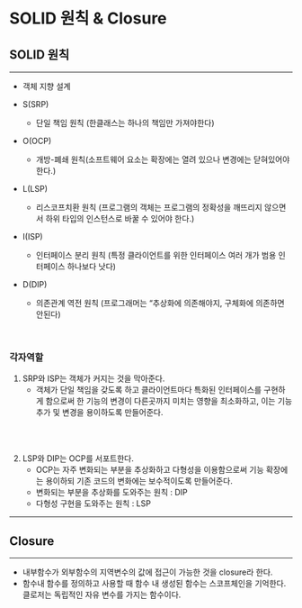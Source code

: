 # SOLID 원칙 & Closure

## SOLID 원칙
- - -
- 객체 지향 설계

- S(SRP)
  - 단일 책임 원칙 (한클래스는 하나의 책임만 가져야한다)
- O(OCP)
  - 개방-폐쇄 원칙(소프트웨어 요소는 확장에는 열려 있으나 변경에는 닫혀있어야한다.)
- L(LSP) 
  - 리스코프치환 원칙 (프로그램의 객체는 프로그램의 정확성을 깨뜨리지 않으면서 하위 타입의 인스턴스로 바꿀 수 있어야 한다.)
- I(ISP)
  - 인터페이스 분리 원칙 (특정 클라이언트를 위한 인터페이스 여러 개가 범용 인터페이스 하나보다 낫다)
- D(DIP)
  - 의존관계 역전 원칙 (프로그래머는 “추상화에 의존해야지, 구체화에 의존하면 안된다)

<br/>

### 각자역할


1. SRP와 ISP는 객체가 커지는 것을 막아준다.
    - 객체가 단일 책임을 갖도록 하고 클라이언트마다 특화된 인터페이스를 구현하게 함으로써 한 기능의 변경이 다른곳까지 미치는 영향을 최소화하고, 이는 기능 추가 및 변경을 용이하도록 만들어준다.
<br/>
<br/>


2. LSP와 DIP는 OCP를 서포트한다.
    - OCP는 자주 변화되는 부분을 추상화하고 다형성을 이용함으로써 기능 확장에는 용이하되 기존 코드의 변화에는 보수적이도록 만들어준다.
    - 변화되는 부분을 추상화를 도와주는 원칙 : DIP
    - 다형성 구현을 도와주는 원칙 : LSP

- - -
## Closure
- - -
- 내부함수가 외부함수의 지역변수의 값에 접근이 가능한 것을 closure라 한다.
- 함수내 함수를 정의하고 사용할 때 함수 내 생성된 함수는 스코프체인을 기억한다. 클로저는 독립적인 자유 변수를 가지는 함수이다. 